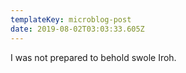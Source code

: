 ```yaml
---
templateKey: microblog-post
date: 2019-08-02T03:03:33.605Z
---
```


I was not prepared to behold swole Iroh.
